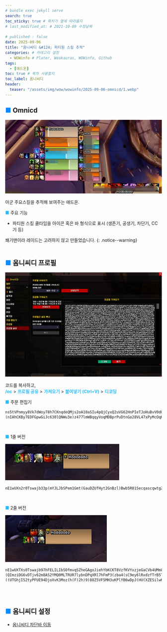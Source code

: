 ```yaml
---
# bundle exec jekyll serve
search: true
toc_sticky: true # 목차가 옆에 따라올지
# last_modified_at: # 2021-10-09 수정날짜

# published : false
date: 2025-09-06
title: "옴니씨디 &#124; 파티원 스킬 추적"
categories: # 카테고리 설정
  - WOWinfo # Plater, Weakauras, WOWinfo, Github
tags:
  - [애드온]
toc: true # 목차 사용할지
toc_label: 옴니씨디
header:
  teaser: "/assets/img/wow/wowinfo/2025-09-06-omnicd/1.webp"
---
```


## <span style="color:#0b89ff">■</span> Omnicd

![alt text](/assets/img/wow/wowinfo/2025-09-06-omnicd/1.webp)

아군 주요스킬을 추적해 보여주는 애드온.  

**<span style="color:#26beff">■</span>** 주요 기능
- 파티원 스킬 쿨타임을 아이콘 혹은 바 형식으로 표시 (생존기, 공생기, 차단기, CC기 등)  

쐐기맨이라 레이드는 고려하지 않고 만들었습니다.
{: .notice--warning} 
<br>
<br>

## <span style="color:#0b89ff">■</span> 옴니씨디 프로필

![alt text](/assets/img/wow/wowinfo/2025-09-06-omnicd/2.webp)

코드를 복사하고,  
**<span style="color:#26beff">/oc</span>** > 
**<span style="color:#26beff">프로필 공유</span>** > 
**<span style="color:#26beff">가져오기</span>** > 
**<span style="color:#26beff">붙여넣기 (Ctrl+V)</span>** > 
**<span style="color:#26beff">디코딩</span>**



**<span style="color:#26beff">■</span>** 주문 편집기
```
ns5tVPnmyy8Vk7dWoy78h7CKnqdeQMjs2oA10aSIu4pQjCyxQ2uVG62HnPIeTJoHuBvV0dOPjgi19fcmFhMZsCiL105teHEEFE)9(6hBgK5WOAyGHgw8LT3HUh9UMbrF2Ozl3b(HmkKfYSpyqRwPcT98Ddcy2LEBTQLQZS762PjZMpDe)2pW)(nIAhCKBy7EDFGpwGiJc630lQNWu3e)z477lmWBqqyVoqMDBprPuDtnGo28VL47xPyMcOqKgbaSuazPsjZo1RqRwYr2n2lK4V58jRNEd)YXhVpF5y(KPhV)67UNp635moAaqg071nyqh3d8BkPhQrmq66zOxsIOweaajAkqFIqj8VUELs2oBx4df78CWdI2DDN4vERBiWeyf1RuGtlGcjycsLasIqjVflTxnA53qD2Ms2CYWnNmjpOj7cTbbMpXiDmYeLDfh3(iN0qgyIkehlusSG3QPOE5x5xmted(0qXV8BNWhFDC(4BFz90LkpdjTiVXWeqSmGzNcPEQocQBOsojr4JNtwn)JR(1YyYNTyZfFohYr67sEITpDKj7bqAbuDlasL9pbImmZeyk4uUkTYRkVnLp)A(8ZwF6zIdIRUl6s5pxTyMYP(yoYDc0mqyC2birovCgaTu6nXyHpwaIF19BgDUyRVyA0lJ))OZ)qFI55HpbJnGzFJjvpfc1bgivUaeluYVD5c7vGMobNUK)d1VTM41tSTXwpiPl1hYy160T9llI8Ae88d71O3ZG)5p
```  
<br>

**<span style="color:#26beff">■</span>** 1줄 버전  

![alt text](/assets/img/wow/wowinfo/2025-09-06-omnicd/3.webp)  
``` 
nE1wUXn2r0Tswajb33p(mYJLJbSPem1Gmt(GauDZUfHyt2GnBzl)Bwb5R81SecqascqwtgZIiNQkYU74rXySHGkEV1TUN6upULQ0v3vv(MM(MX6osCQ5tthhBoqYhMQNoE4Q6r6J7XVkFFtxxB1e(F5MH(PFPwB6Q3wvEZ3F37EBXRXETFUPQqNOd0UAONuzyZHFaRDAtdTzD)Qhg(gwWYxku826XPNj92ViaapwJRNbZyD7AiB4n6RVVRzD1vvL7Q7pw3D7WVqNNRUozcPOlRnkp(NrxT5358vLFQ6AxkRDADWy85CYPODeGuonESFv9uZBHtvuVdq0aSUQUdsQFFgNF)4WwWJmXC)fS0FQD90deNeQk7Ptw(L)1F9N)B)9x9k57B2C4hRkSvLDdREuq)HHXPREUQixvUAO74U(dm)TDC4JVRzZeuz6Kxz)v452zp3hJwDc(M2fCwXZDSN7tbT2KYjLnhYbLSd75Jnp1mEO562Uo2VyF(AVt5S6m4VKZ5ZbCaV9f8AJ)m3vUSPqGoj57vdDdsSSE1u7tn838NKtZq4BZm5t86)8F)Z)LF6l)N)Xf0dNUF4HHp(b89D1JBBMEF94JKT()dRVYLpF9Ve5QVKCJim7JzBCHcjYngvkTcSu2MnbB(cY9L4RZG39Ri26MV(yky82Op7u2GlD517tAvqHOvkOI5SKV)veBx9ZdhXkOOS9ZOshnheaUhDaEt3WhX1uySHyma1lS6qqtc6mzysYBCYwXumYRK0gdRtkytrws7JEfj5cgCqw)KvB0YA5qAwaujFaJlk2qBJghVPld(KxdmDsFsswlJYA2iETlZlzuoNIHMwLnUKSMkATsHe7ImLA0blafc5ATtHUyKKcob(Tn71EckLNGsPohi7w6rHJJucMn518wQKoNzjdamRUb3PSMXNqSGnBi50Yfevi(X7ArxPmTgklPfciOYyboxmoBENw2ZeeGA0(GaWui45JB9rDKpjsksCKR06mge(jJRSwg12KpyIZhWO518AtulWY7LtIOKtwZzcEbqjxiyMbef84dKmXSqDjdhFkDot0igjkEgsgvb(opfSlbVsvhc979bwke1kVynLqzMGlA9SzZjMVIOFwy2QjRS2sqV8usl4LSt4LOZY5bLwJxNJITqRprFDkl3OoOM9ntKLOUNSaYfq6dZDaYobFzRAoTWphWJ(qwcKMyuimVak4wX5eLaYSytPn2zhejIsAOXMuQ8SdnNr69igYqgbeVv2e7XsihvhTcEcPz(behlq9St6zIs7eydC7ZlUPqEwhYWfmrzlZuliYQRwEyNRxwnCSFQzSuEgulnAVByOBQDpzN1nhq7Tr0J9pWT2P1MF)ig84fNSfPQgu84K3pwQgVDSf9H4N7lMRKkqU6sfFHIQGniFHfN7GqIZ1MSO0jGvG7wXlgZk)8PSGxiZFQLcRG0IGvqzaNY3f6ORmZxBevSSidkdDNbYbkiLLwyWk05rMR1Syvk3apvj4ond2mfoksjbTrbyZTglqE5sdZcN6uJvgfsonBeP5klArSsuaVIBsHfeJIi64ONOBg7CZ6cKES0ju0KYtyiKIk629NATkaJRulC65E7SL42S8DI8TOA2sC1hePNuA3(qh(zIsz2INsU64Mn398EzMZHnBA6pijhYCMJ0ZWYCEnJ91DFxZIgWE8ZEVF4PMDn9t0J14e7ho0o1kdBwpnvV6H3pmI5bU7MBF3RVMhDC962(TYuOIgxUlMARz6IfUFSP(XBhA7NaVKnmgHg)apZ38GRK2F4TV5pE3YkNUY5vpBeWan450fu8JYynsI(1ZolNwemFv2g5BNReGRVQfgIyH1ThQh3vverr4Xdtd70C0SC)t7NgB7Fe(d5RqnCl8mnRwHyfQD3T7ypzVI0lYWiww2sf1Jh3pXJLU(InPs((dh3rtKGp9NAbGHz5JYEklDoUsfkCy7IRbp5HXU6F8YLWHQhAilfip)YHDkwgYkedOxpgHLkoXOwNNYjGwGOPIcDX1jml7YS7WPNNpZ6WyryO1OhLJChhOapGeEdZhqV9aMc250xmF22Z)HsuVTBXysnJV(tudXZFVK52p038NXpLnttiqV8NSW(oBHtdAqJxipKWs6)NxzEPMGZnR8g5MEQ9q79TDNYlA5z4QhXSIe0iGuD6ps4nJdh3Z3)kSpmkP7jvO)xDZU(2x9DM6UUF7ddRh(n6)7d
```  
<br>

**<span style="color:#26beff">■</span>** 2줄 버전  

![alt text](/assets/img/wow/wowinfo/2025-09-06-omnicd/4.webp)  
```
nE1wUXTXs0Tswajb97hFELILIbSOfmvqSZheGAgoJiehYbKCKT8VzfKVYxzjeGaCVb4UMm8IiNUksodSvmSneuXURU6tDQhDPczXnf5xw1w1x2KehRE34H(QHK8Wy54HHZk7tFCl(v(vvnn1fJ4)5B6Ah)CT20uUTi)L)0nV45zpd7v)(QImziDG6vDTjv62m8AS2YMQ0MLTRUR7lybnDPqXRl7hFmP3(zba4(sC9ey6lRxdzfTrB5TnvRloRiFxz7HYMR7(mDES4IGYf8MOujS4FkzXMVZylYFxXfMquAKsNszJXGrK2Hbs(y)H2vLJvphovw5oarfW6QYgij((io)((UTGhjI52tyPFUE94DjoXvK3Moz(h(F)2h)9)88Z5VF5MH3uKPlYB6wDpJ(HU(XZESilwKVQR5WU2bI)22392xuTzeQmU4v6Vcpxp55wVxldW3KgNrZEUH8CBWjLQqmi0rx0j4DipVV6HQ(HQlQBAi)I85lSgHrlJG)cgJn6WbS6NWRv2JCx(8MmbA4KVZ7A64yz5QX6hQOVPptonbHVmZex41)7F)XF9p(W))VoHEO09H76E7RW33u2VTA8QY(7t26FhwFIlF86FkYvEk56ry26JA)mfMixVxiKcWsrDu50Xti3NIVocEZxrS1mD9(Gtz1EB0i0ot40R3gKcNarRGt4JroF)ti2MYh7oGvqrz97rLoAoWaCp6aCzt3BX1KP0oV3b1Z0sNtMeKXKHtswLH3Yh8EALGuPiDcoDWtssR3kssgNchK0pOLkjVw0fMeavshqz8SnKAVYKKucHxRP1athyuiIktGXdkRdSEgJGqKvAIILdWxVjIGcxirUirPkPtdqHqUuAeOlwssaNa)whTsBck5lqjxgDPli3IchtsjGTGvsBjcYyKKu4Ui1va48AkBaXcYSUGrYxGxG4hTRgDLIP1qzzAbhcQewGZ59tMx5f0EkhduL06yagColDCT1l90jrsrGICWgwgnwHwtGwhSoLFsFLKwZkvEjJkRD6GylEnJYzz8O0bHiobOuWJ2vAS6zqsXNCJr5vSv8SNHKrHZZC2cvJYgDCI(TwhdCJoWHeHGPmLZ41wYSXaXxE0pJ0w68sHDYQC0pFjPnxBukJL9kJMYxY1kRm6zJHEF8bKHOLHHtWeA0Wek6EsRGCbKdsKhGSHXxuliMfvakpPVYBDrosQ8K3cd4M5gDGLCi1ITUsZ8Aa(dfkvWH8Zjugj7qoKNshWAHlXzwGczohPoEnJhxyIFaXrcl1vmvWugWTLdHXqGHK2GmC5uysAy3lcIS4S5h2P6LvDhAhR6Z5NbLCJ2B66AgR3NSZ6Qb0ERh9y)puR90AlVz6SlfFx3xJ2o0R7ztfozi3CUaptKQMvi9GeNAyKeNkfjrUWNuGAorl6Jc70P0GgsMFP4NuGBCqkiuGcP7cnWfQPR1JcusKaLkDNyfSuszUJfSs68i1tRMTAkvaVmn3Nld5yzOwhx8cA9mW4UtS3qDhZmILUxeg4eycJCV1fcHrUuJy58QEudKueg2mHCQZCgYfM7DYAMskssMGx4tK9sdsAvoxjZaWJzcubgbt9Yz4gtLMzHWuRESy6fK6T31GFgtziBXlhNDyZMBECppIz3MnvTdCUapwzF6vxESUQ(2YMFOAwdyp6vUR6EOAxv7y6TzCI9Dd1J18SLLJJLRU7QUE88)nV86x8SlOjfxVUUDlp05T9vL3FDxDBcAv4znmOw1q14j6FufqnrfbsOXRPz84bvxUHx98l)XBwgF90viKCIvNFrDD3b8(9RWlOZa7n8GnCU)ft(pfqDQpjbm5UhloaBSQgUqIywxpu2VRiZJYWddJD7KuioF)d7h7RBVhEyY9HA4wOPAwTcPcO6D3UdTj7LfEsshjJ51PY6(d7hPbtxFYMPI(2Hd7sZKGpTlnbW4S0rjoMKogQt1ouK8KRbp6HbVAV)0LWHk7QswYL88th3jBEmlN3HU9yi2u9kg264Coo0e0JxMqBCzatZop9oC6Pj00gmyegB1BrfkofPanIeA3ADO7UdZbBmYtMqB7X)uPu3TRryTQ)zVl1s843ZjZTDTv)c(jVACeb65)OfY3jlSmQrAad(PesAUfp)O(t1xCQ)LvX30d1d13w3SKxuttXv2JPftqlbKIL)mHl77oSNU)vyFy0KUlQK(FXl31wF(pOkBA(276w39nQ)5
```
<br>
<br>

## <span style="color:#0b89ff">■</span> 옴니씨디 설정
- [옴니씨디 차단바 이동](https://dsky3313.github.io/wowinfo/omnicd-barmove/)